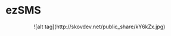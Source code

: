 # ezSMS
<center>![alt tag](http://skovdev.net/public_share/kY6kZx.jpg)</center>
<p align="center">
  <img url="http://skovdev.net/public_share/kY6kZx.jpg">
</p>
